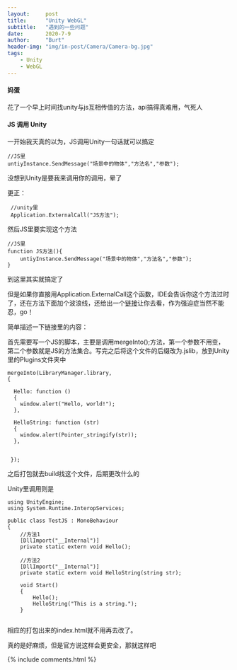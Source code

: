 ```yaml
---
layout:     post
title:      "Unity WebGL"
subtitle:   "遇到的一些问题"
date:       2020-7-9
author:     "Burt"
header-img: "img/in-post/Camera/Camera-bg.jpg"
tags:
    - Unity
    - WebGL
---
```






#### 妈蛋

花了一个早上时间找unity与js互相传值的方法，api搞得真难用，气死人



#### JS 调用 Unity

一开始我天真的以为，JS调用Unity一句话就可以搞定

~~~
//JS里
untiyInstance.SendMessage("场景中的物体","方法名","参数");
~~~

没想到Unity是要我来调用你的调用，晕了

更正：

~~~
 //unity里
 Application.ExternalCall("JS方法");
~~~

然后JS里要实现这个方法

~~~
//JS里
function JS方法(){
	untiyInstance.SendMessage("场景中的物体","方法名","参数");
}
~~~

到这里其实就搞定了

但是如果你直接用Application.ExternalCall这个函数，IDE会告诉你这个方法过时了，还在方法下面加个波浪线，还给出一个<a href = "https://docs.unity3d.com/Manual/webgl-interactingwithbrowserscripting.html">链接</a>让你去看，作为强迫症当然不能忍，go！

简单描述一下链接里的内容：

首先需要写一个JS的脚本，主要是调用mergeInto();方法，第一个参数不用变，第二个参数就是JS的方法集合。写完之后将这个文件的后缀改为.jslib，放到Unity里的Plugins文件夹中

~~~
mergeInto(LibraryManager.library, 
{
 
  Hello: function ()
  {
    window.alert("Hello, world!");
  },
 
  HelloString: function (str) 
  {
    window.alert(Pointer_stringify(str));
  },
 
 
 });
~~~

之后打包就去build找这个文件，后期更改什么的

Unity里调用则是

~~~
using UnityEngine;
using System.Runtime.InteropServices;
 
public class TestJS : MonoBehaviour
{
	//方法1
    [DllImport("__Internal")]
    private static extern void Hello();
 
 	//方法2
    [DllImport("__Internal")]
    private static extern void HelloString(string str);

    void Start()
    {
        Hello();
        HelloString("This is a string.");
    }


~~~

相应的打包出来的index.html就不用再去改了。

真的是好麻烦，但是官方说这样会更安全，那就这样吧



<!-- Comments -->
<div class="comment">
    {% include comments.html %}
</div>
